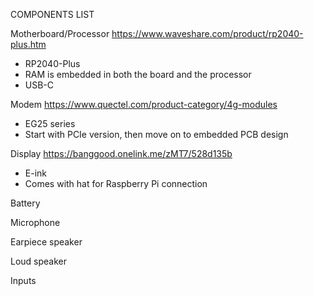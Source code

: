 COMPONENTS LIST

Motherboard/Processor
https://www.waveshare.com/product/rp2040-plus.htm
- RP2040-Plus
- RAM is embedded in both the board and the processor
- USB-C

Modem
https://www.quectel.com/product-category/4g-modules
- EG25 series
- Start with PCIe version, then move on to embedded PCB design

Display
https://banggood.onelink.me/zMT7/528d135b
- E-ink
- Comes with hat for Raspberry Pi connection

Battery

Microphone

Earpiece speaker

Loud speaker

Inputs
